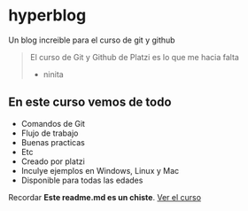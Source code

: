 # hyperblog

Un blog increible para el curso de git y github

> El curso de Git y Github de Platzi es lo que me hacia falta
>
> - ninita

## En este curso vemos de todo

- Comandos de Git
- Flujo de trabajo
- Buenas practicas
- Etc
- Creado por platzi
- Inculye ejemplos en Windows, Linux y Mac
- Disponible para todas las edades

Recordar **Este readme.md es un chiste**. [Ver el curso](https://github.com/freddier/hyperblog)
